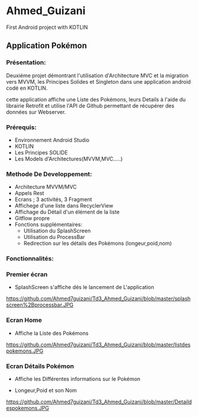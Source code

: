 # Ahmed_Guizani

First Android project with KOTLIN

## Application Pokémon

### Présentation:

Deuxiéme projet démontrant l'utilisation d'Architecture MVC et la migration vers MVVM, les Principes Solides et Singleton dans une application android codé en KOTLIN.

cette application affiche une Liste des Pokémons, leurs Details à l'aide du librairie Retrofit et utilise l'API de Github permettant de récupérer des données sur Webserver.

### Prérequis:

* Environnement Android Studio
* KOTLIN
* Les Principes SOLIDE
* Les Models d'Architectures(MVVM,MVC.....)

### Methode De Developpement: 

* Architecture MVVM/MVC
* Appels Rest
* Ecrans ; 3 activités, 3 Fragment
* Affichege d'une liste dans RecyclerView
* Affichage du Détail d'un élément de la liste 
* Gitflow propre 
* Fonctions supplémentaires:
    * Utilisation du SplashScreen 
    * Utilisation du ProcessBar
    * Redirection sur les détails des Pokémons (longeur,poid,nom)

### Fonctionnalités:

### Premier écran

* SplashScreen s'affiche dés le lancement de L'application

https://github.com/Ahmed7guizani/Td3_Ahmed_Guizani/blob/master/splashscreen%2Bprocessbar.JPG

### Ecran Home 

* Affiche la Liste des Pokémons 

https://github.com/Ahmed7guizani/Td3_Ahmed_Guizani/blob/master/listdespokemons.JPG

### Ecran Détails Pokémon

* Affiche les Différentes informations sur le Pokémon 

* Longeur,Poid et son Nom

https://github.com/Ahmed7guizani/Td3_Ahmed_Guizani/blob/master/Detaildespokemons.JPG
